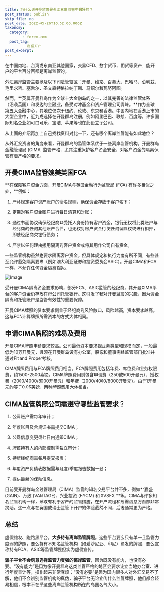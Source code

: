 ```yaml
---
title: 为什么说开曼监管是外汇离岸监管中最好的？
post_status: publish
skip_file: no
post_date: 2022-05-26T10:52:00.000Z
taxonomy:
  category:
        - forex-com
  post_tag:
        - 嘉盛开户
post_excerpt: 
---
```

在中国内地、台湾或东南亚其他国家，交易CFD、数字货币、期货等资产，能开户的平台百分百都是离岸监管的。

外汇离岸监管主要涉及以下司法管辖区：开曼、维京、百慕大、巴哈马、伯利兹、毛里求斯、塞舌尔、圣文森特格拉纳丁斯、马绍尔和瓦努阿图。

然而，**英属开曼群岛作为全球十大金融岛屿之一，以其完善的法律监管体系（沿袭英国）和发达的金融业，备受对冲基金和资产管理公司青睐。**作为全球第五大金融中心，其地位仅次于纽约、伦敦、东京和香港。中国内地在香港上市的大型企业中，近九成选择在开曼群岛注册，例如阿里巴巴、联想、百度等。许多国际知名企业如可口可乐、宝洁、苹果等也在此设立子公司。

从上面的介绍再加上自己找找资料对比一下，还有哪个离岸监管能有如此地位？

从外汇投资者的角度来看，开曼群岛的监管体系优于一些离岸监管机构。开曼群岛金融管理局 (CIMA) 监管严格，尤其注重保护客户资金安全，对客户资金的隔离保管有着严格的要求。

## 开曼CIMA监管媲美英国FCA

**在保障客户资金方面，开曼CIMA与英国金融行为监管局 (FCA) 有许多相似之处，**例如：

1. 严格规定客户资产账户的命名规则，确保资金存放于客户名下；

1. 定期对客户资金账户进行每日清算和对账；

1. 通过书面协议确保经纪商以受托人身份持有客户资金，银行无权将此类账户与经纪商的任何其他账户合并，也无权对账户资金行使任何留置权或进行扣押，即使经纪商欠银行债务；

1. 严禁以任何理由挪用隔离的客户资金或将其用作公司自有资金。

一些监管机构虽然也要求隔离客户资金，但具体规定和执行力度有所不同，有些甚至允许豁免隔离要求（例如澳大利亚证券和投资委员会ASIC）。开曼CIMA和FCA一样，不允许任何资金隔离豁免。

![Image](https://prod-files-secure.s3.us-west-2.amazonaws.com/39ed1227-6d7d-4570-be36-9ccd4a2c4241/bd849744-3fcb-4a37-8312-357962c8f065/image.png?X-Amz-Algorithm=AWS4-HMAC-SHA256&X-Amz-Content-Sha256=UNSIGNED-PAYLOAD&X-Amz-Credential=ASIAZI2LB466X3RIUOHF%2F20250220%2Fus-west-2%2Fs3%2Faws4_request&X-Amz-Date=20250220T041342Z&X-Amz-Expires=3600&X-Amz-Security-Token=IQoJb3JpZ2luX2VjEIz%2F%2F%2F%2F%2F%2F%2F%2F%2F%2FwEaCXVzLXdlc3QtMiJIMEYCIQDCdPQIrs0amAhleKSa1%2BRF64pB81XokvTe5BEFDBQx7AIhALUx0oQAtnBytW6Jm7kkhXUGpStEfjJT%2FJJ%2BTamMRaIsKogECLX%2F%2F%2F%2F%2F%2F%2F%2F%2F%2FwEQABoMNjM3NDIzMTgzODA1IgwyLmTsfz3%2FhoX2D90q3AOFMcy5P%2FwGQdpSR1a7a%2BDNmz%2FyK8rQ%2B%2FHIbb2jJDomtTyzIxB%2BzSWNjwGrJx6gqY6OHh6VcUvOcpv4owqByfi4%2FDK24uGyjEsU605X%2FQyJQm0A5KvxYqnpyeE9cYMMLZtvph9flDTL68EVKYM2JxqoOgP7CkeeNOnreONnxZ0ybLOHzAibwqhKoBB8cPmLX4XC7oc6L3Vsr916ZQXkx%2Fuz6I6VgNetV%2B2uUuSsGQCzr1ajS9FfrPA6AsimOD2%2FpXxA6hykaVMjipRH8CHYL9SKyExoeVuGHFaW%2BXhJtBm%2BM2U9I5pn4Gu1uSy7mHwmq1yWONgfDOvRtopa3F0FG%2B%2FIWORM%2FR57miTqtnhX1diPAswGXV17qmoN8XCfgesj96hQuIHawgb%2ByW0TGreJgp03HCgxIDi%2FiumBW0MOxZIT83LBqBlD4LvlASJa7n%2FmXQOstpiXFzX%2B6DmVxhJoXseSKCnlMdbRxnClzpsjQYrR0SBG47HFmA6cXgNhO3W7%2BpKi8xq8ALjpwjM%2F6jcqiQrT4mkddtGl0iLf8Tk0zPdvUtCPD1pzYgme%2F7fs5uDtgPbh1Nd2Cc42gg0WYSjXorUOZLl27Zi7bVDKJ53DfLGOCLSDaDbd74j8XDEXDTCfwtq9BjqkAWQDIzDmCho%2FtAN8cZUy9aUhenw%2B%2BUFvZ2VM3rY7HhBlEjSVpAYPLrahqQg%2FNnQppxVMzA7FAAeEInRuo1M3RaQiJi4kZB83cIXQjKDqcZ8FTqa4KayKpnlK%2FzhbUJgq1NALyIfVOu4JExciiFuaKZd87VhNJ%2BfLVDxCwon%2BtuXKUMAh%2BhV9h2lN%2BXfvbmlLlEg%2B7drEM3beVQCOLer4DMBYgI0x&X-Amz-Signature=aaf04038a536401a945549a5d3b4f2f0ff1571c854093d4f8fdc9437ea027911&X-Amz-SignedHeaders=host&x-id=GetObject)

受开曼CIMA隔离资金要求影响，部分FCA、ASIC监管的经纪商，其开曼CIMA平台的客户资金仍存放在母公司托管银行。这引发了我对开曼监管的兴趣，因为资金隔离和托管账户是监管有效性的重要保障。

开曼CIMA牌照的资本要求侧重于经纪商的风险敞口，风险越高，资本要求越高。这与FCA计算牌照所需资本的方式大体相同。

## **申请CIMA牌照的难易及费用**

开曼CIMA牌照申请要求较高。公司最低资本要求视业务类型和规模而定，一般最低为10万开曼元，且须在开曼群岛设有办公室，股东和董事需经监管部门批准并通过Fit and Proper考核。

CIMA牌照费用与FCA牌照费用相当。FCA牌照费用包括年费、席位费和业务权限费，约1500-2500英镑。CIMA牌照费用则包含申请费（250或500开曼元）、授权费（2000/4000/8000开曼元）和年费（2000/4000/8000开曼元）。由于1开曼元约等于0.95英镑，两种牌照费用大体相当。

## CIMA监管牌照公司需遵守哪些监管要求？

1. 公司账户需每年审计；

1. 年度账目及合规证书需提交CIMA；

1. 公司信息变更须七日内通知CIMA；

1. 牌照持有人的内部控制需独立审计；

1. 持牌经纪商需每月提交报表；

1. 年度资产负债表数据需与月度/季度报告数据一致；

1. 提供最新的保险信息。

目前受开曼群岛金融管理局（CIMA）监管的知名交易平台并不多，例如**嘉盛 (GAIN)、万致 (VANTAGE)、兴业投资 (HYCM) 和 SVSFX **等。CIMA与许多知名监管机构一样，采取有利于客户的监管措施，在开户流程和所需信息方面都非常灵活。这一点与在英国或瑞士监管下开户的体验截然不同，后者通常更为严格。

## 总结

虚假维权、跑路黑平台，**大多持有离岸监管牌照**。这些平台要么只有单一且监管力度弱的牌照，要么持有不知名监管机构（如爱沙尼亚、印尼）颁发的牌照，要么宣称持有FCA、ASIC等监管牌照但实为虚假宣传。

**骗子平台不会刻意选择监管力度强的离岸监管**，因为既没有能力，也没有必要。“没有能力”是因为像开曼群岛这类监管严格的地区会要求设立当地办公室、进行年度审计等，操作起来非常麻烦；“没有必要”是因为国内很多人对外汇交易不了解，他们不会辨别监管机构的真伪，骗子平台无论宣传什么监管牌照，他们都会轻易相信，根本不在乎这些离岸监管机构所在的岛国名气大小。